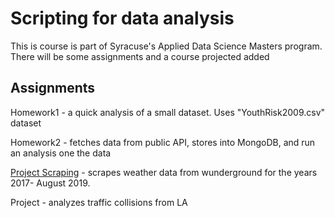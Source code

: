 <h1> Scripting for data analysis </h1>

<p1>This is course is part of Syracuse's Applied Data Science Masters program.</p1>
<p1>There will be some assignments and a course projected added</p1>



<h2> Assignments</h2>

<p2> Homework1 - a quick analysis of a small dataset. Uses "YouthRisk2009.csv" dataset </p2>

<p2> Homework2 - fetches data from public API, stores into MongoDB, and run an analysis one the data </p2>

<p2>[Project Scraping](https://github.com/TylerOMarsh/Scripting-data-analysis/blob/master/Project%20Scraping) - scrapes weather data from wunderground for the years 2017- August 2019. </p2>

<p2> Project - analyzes traffic collisions from LA </p2>

